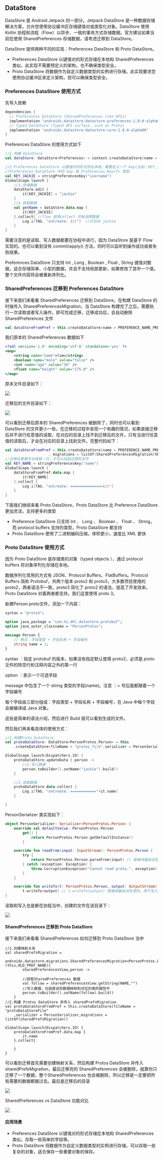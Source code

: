 ## DataStore

DataStore 是 Android Jetpack 的一部分。Jetpack DataStore 是一种数据存储解决方案，允许您使用协议缓冲区存储键值对或类型化对象。DataStore 使用 Kotlin 协程和流程（Flow）以异步、一致的事务方式存储数据。官方建议如果当前在使用 SharedPreferences 存储数据，请考虑迁移到 DataStore。

DataStore 提供两种不同的实现：Preferences DataStore 和 Proto DataStore。

- Preferences DataStore 以键值对的形式存储在本地和 SharedPreferences 类似，此实现不需要预定义的架构，也不确保类型安全。
- Proto DataStore 将数据作为自定义数据类型的实例进行存储。此实现要求您使用协议缓冲区来定义架构，但可以确保类型安全。

### Preferences DataStore 使用方式

先导入依赖

```gradle
dependencies {
  // Preferences DataStore (SharedPreferences like APIs)  
  implementation "androidx.datastore:datastore-preferences:1.0.0-alpha06"
  // Typed DataStore (Typed API surface, such as Proto)
  implementation "androidx.datastore:datastore-core:1.0.0-alpha06"
}  
```

Preferences DataStore 的使用方式如下

```kotlin
//1.构建 DataStore
val dataStore: DataStore<Preferences> = context.createDataStore(name = PREFERENCE_NAME)

//2.Preferences DataStore 以键值对的形式存在本地，需要定义一个 key(比如：KEY_JACKIE)
//Preferences DataStore 中的 key 是 Preferences.Key<T> 类型
val KEY_JACKIE = stringPreferencesKey("username")
GlobalScope.launch {
    //3.存储数据
    dataStore.edit {
        it[KEY_JACKIE] = "jackie"
    }
    //4.获取数据
    val getName = dataStore.data.map {
        it[KEY_JACKIE]
    }.collect{ //flow 调用collect 开始消费数据
        Log.i(TAG, "onCreate: $it")  //打印出 jackie
    }
}
```

需要注意的是读取、写入数据都要在协程中进行，因为 DataStore 是基于 Flow 实现的。也可以看到没有 commit/apply() 方法，同时可以监听到操作成功或者失败结果。

Preferences DataStore 只支持 Int , Long , Boolean , Float , String 键值对数据，适合存储简单、小型的数据，并且不支持局部更新，如果修改了其中一个值，整个文件内容将会被重新序列化。

### SharedPreferences 迁移到 Preferences DataStore

接下来我们来看看 SharedPreferences 迁移到 DataStore，在构建 DataStore 的时候传入 SharedPreferencesMigration，当 DataStore 构建完了之后，需要执行一次读取或者写入操作，即可完成迁移，迁移成功后，会自动删除 SharedPreferences 文件

```kotlin
val dataStoreFromPref = this.createDataStore(name = PREFERENCE_NAME_PREF ,migrations = listOf(SharedPreferencesMigration(this,OLD_PREF_NANE)))
```

我们原本的 SharedPreferences 数据如下

```xml
<?xml version='1.0' encoding='utf-8' standalone='yes' ?>
<map>
    <string name="name">lsm</string>
    <boolean name="male" value="false" />
    <int name="age" value="30" />
    <float name="height" value="175.0" />
</map>
```

原本文件目录如下：

![](https://gitee.com/xingfengwxx/blogImage/raw/master/img/20211222104529.png)

迁移后的文件目录如下：

![](https://gitee.com/xingfengwxx/blogImage/raw/master/img/20211222104602.png)

可以看到迁移后原本的 SharedPreferences 被删除了，同时也可以看到 DataStore 的文件更小一些，在迁移的过程中发现一个有趣的情况，如果直接迁移后并不进行任意值的读取，在对应的目录上找不到迁移后的文件，只有当进行任意值的读取后，才会在对应的目录上找到文件。完整代码如下：

```kotlin
val dataStoreFromPref = this.createDataStore(name = PREFERENCE_NAME_PREF
                    , migrations = listOf(SharedPreferencesMigration(this, OLD_PREF_NANE)))
//迁移后需要手动读取一次，才可以找到迁移的文件            
val KEY_NAME = stringPreferencesKey("name")
GlobalScope.launch { 
    dataStoreFromPref.data.map { 
        it[KEY_NAME]
    }.collect {
        Log.i(TAG, "onCreate: ===============$it")
    }
}
```

下面我们继续来看 Proto DataStore，Proto DataStore 比 Preference DataStore 更加灵活，支持更多的类型

- Preference DataStore 只支持 Int 、 Long 、 Boolean 、 Float 、 String，而 protocol buffers 支持的类型，Proto DataStore 都支持
- Proto DataStore 使用了二进制编码压缩，体积更小，速度比 XML 更快

### Proto DataStore 使用方式

因为 Proto DataStore 是存储类的对象（typed objects ），通过 protocol buffers 将对象序列化存储在本地。

数据序列化常用的方式有 JSON、Protocol Buffers、FlatBuffers。Protocol Buffers 简称 Protobuf，共两个版本 proto2 和 proto3，大多数项目使用的 proto2，两者语法不一致，proto3 简化了 proto2 的语法，提高了开发效率。Proto DataStore 对着两者都支持，我们这里使用 proto 3。

新建Person.proto文件，添加一下内容：

```protobuf
syntax = "proto3";

option java_package = "com.hi.dhl.datastore.protobuf";
option java_outer_classname = "PersonProtos";

message Person {
    // 格式：字段类型 + 字段名称 + 字段编号
    string name = 1;
}
```

syntax ：指定 protobuf 的版本，如果没有指定默认使用 proto2，必须是.proto文件的除空行和注释内容之外的第一行

option ：表示一个可选字段

message 中包含了一个 string 类型的字段(name)。注意 ：= 号后面都跟着一个字段编号

每个字段由三部分组成：字段类型 + 字段名称 + 字段编号，在 Java 中每个字段会被编译成 Java 对象。

这些是简单的语法介绍，然后进行 Build 就可以看到生成的文件。

然后我们再来看具体的使用方式：

```kotlin
//1.构建Proto DataStore
val protoDataStore: DataStore<PersonProtos.Person> = this
    .createDataStore(fileName = "protos_file",serializer = PersonSerializer)

GlobalScope.launch(Dispatchers.IO) {
    protoDataStore.updateData { person ->
        //2.写入数据
        person.toBuilder().setName("jackie").build()
    }

    //3.读取数据
    protoDataStore.data.collect {
        Log.i(TAG, "onCreate: ============"+it.name)
    }

}
```

PersonSerializer 类实现如下：

```kotlin
object PersonSerializer: Serializer<PersonProtos.Person> {
    override val defaultValue: PersonProtos.Person
        get() {
            return PersonProtos.Person.getDefaultInstance()
        }

    override fun readFrom(input: InputStream): PersonProtos.Person {
        try {
            return PersonProtos.Person.parseFrom(input) // 是编译器自动生成的，用于读取并解析 input 的消息
        } catch (exception: Exception) {
            throw CorruptionException("Cannot read proto.", exception)
        }
    }

    override fun writeTo(t: PersonProtos.Person, output: OutputStream) =
        t.writeTo(output) // t.writeTo(output) 是编译器自动生成的，用于写入序列化消息
}
```

读取和写入也是都在协程当中，创建的文件在该目录下：

![](https://gitee.com/xingfengwxx/blogImage/raw/master/img/20211222104714.png)

#### SharedPreferences 迁移到 Proto DataStore

接下来我们来看看 SharedPreferences 如何迁移到 Proto DataStore 当中

```kotin
//1.创建映射关系
val sharedPrefsMigration =
    androidx.datastore.migrations.SharedPreferencesMigration<PersonProtos.Person>(this,OLD_PREF_NANE){
        sharedPreferencesView,person ->

        //获取SharedPreferences 数据
        val follow = sharedPreferencesView.getString(NAME,"")
        //写入数据，也就是说将数据映射到对应的类的属性中
        person.toBuilder().setName(follow).build()
    }
//2.构建 Protos DataStore 并传入 sharedPrefsMigration
val protoDataStoreFromPref = this.createDataStore(fileName = "protoDataStoreFile"
    ,serializer = PersonSerializer,migrations = listOf(sharedPrefsMigration))

GlobalScope.launch(Dispatchers.IO) {
    protoDataStoreFromPref.data.map {
        it.name
    }.collect{

    }
}
```

可以看到迁移首先需要创建映射关系，然后构建 Protos DataStore 并传入 sharedPrefsMigration，最后迁移完的 SharedPreferences 会被删除，就算你只迁移了一个数据，整个SharedPreferences 也会被删除，所以迁移是一定要把所有需要的数据都搬过去。最后是迁移后的目录

![](https://gitee.com/xingfengwxx/blogImage/raw/master/img/20211222104818.png)

SharedPreferences vs DataStore 功能对比

![](https://gitee.com/xingfengwxx/blogImage/raw/master/img/20211222104915.png)

#### 应用场景

- Preferences DataStore 以键值对的形式存储在本地和 SharedPreferences 类似，存取一些简单的字段等。
- Proto DataStore 将数据作为自定义数据类型的实例进行存储。可以存取一些复杂的对象，适合保存一些重要对象的保存。